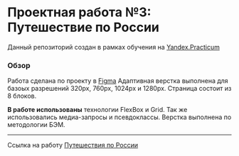 # Проектная работа №3: Путешествие по России

Данный репозиторий создан в рамках обучения на [Yandex.Practicum](https://practicum.yandex.ru "Я практикум")

### Обзор
Работа сделана по проекту в [Figma](https://www.figma.com/file/5S2WSbEFL6awjVWJ0NWL8Q/Sprint-3_-Russia-_-desktop-mobile?node-id=28503%3A0) Адаптивная верстка выполнена для базоых разрешений 320px, 760px, 1024px и 1280px. Страница состоит из 8 блоков. 

**В работе использованы** технологии FlexBox и Grid. Так же использовались медиа-запросы и псевдоклассы. Верстка выполнена по методологии БЭМ.

****
Cсылка на работу [Путешествия по России](https://vyacheslav321.github.io/russian-travel/index.html)
